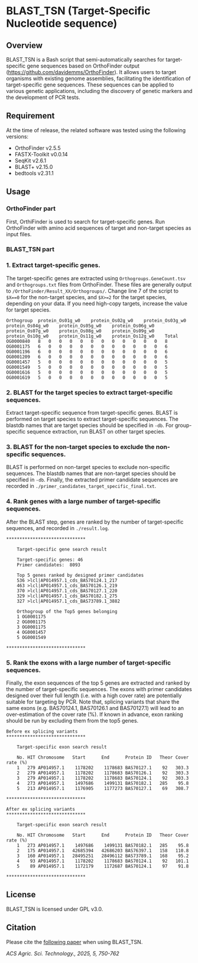# BLAST_TSN (Target-Specific Nucleotide sequence)
## Overview
BLAST_TSN is a Bash script that semi-automatically searches for target-specific gene sequences based on OrthoFinder output (https://github.com/davidemms/OrthoFinder). It allows users to target organisms with existing genome assemblies, facilitating the identification of target-specific gene sequences. These sequences can be applied to various genetic applications, including the discovery of genetic markers and the development of PCR tests.

## Requirement
At the time of release, the related software was tested using the following versions:
<br>
* OrthoFinder v2.5.5
* FASTX-Toolkit v0.0.14
* SeqKit v2.6.1
* BLAST+ v2.15.0
* bedtools v2.31.1

## Usage
### OrthoFinder part
First, OrthiFinder is used to search for target-specific genes. Run OrthoFinder with amino acid sequences of target and non-target species as input files.

### BLAST_TSN part
### 1. Extract target-specific genes.
The target-specific genes are extracted using ```Orthogroups.GeneCount.tsv``` and ```Orthogroups.txt``` files from OrthoFinder. These files are generally output to ```/OrthoFinder/Result_XX/Orthogroups/```. Change line 7 of the script to ```$X==0``` for the non-target species, and ```$X>=2``` for the target species, depending on your data. If you need high-copy targets, increase the value for target species.
```
Orthogroup	protein_Os01g_w0	protein_Os02g_w0	protein_Os03g_w0	protein_Os04g_w0	protein_Os05g_w0	protein_Os06g_w0	protein_Os07g_w0	protein_Os08g_w0	protein_Os09g_w0	protein_Os10g_w0	protein_Os11g_w0	protein_Os12g_w0	Total
OG0000840	8	0	0	0	0	0	0	0	0	0	0	0	8
OG0001175	6	0	0	0	0	0	0	0	0	0	0	0	6
OG0001196	6	0	0	0	0	0	0	0	0	0	0	0	6
OG0001209	6	0	0	0	0	0	0	0	0	0	0	0	6
OG0001457	5	0	0	0	0	0	0	0	0	0	0	0	5
OG0001549	5	0	0	0	0	0	0	0	0	0	0	0	5
OG0001616	5	0	0	0	0	0	0	0	0	0	0	0	5
OG0001619	5	0	0	0	0	0	0	0	0	0	0	0	5
```
### 2. BLAST for the target species to extract target-specific sequences.
Extract target-specific sequence from target-specific genes. BLAST is performed on target species to extract target-specific sequences. The blastdb names that are target species should be specified in ```-db```. For group-specific sequence extraction, run BLAST on other target species. 

### 3. BLAST for the non-target species to exclude the non-specific sequences.
BLAST is performed on non-target species to exclude non-specific sequences. The blastdb names that are non-target species should be specified in ```-db```.
Finally, the extracted primer candidate sequences are recorded in ```./primer_candidates_target_specific_final.txt```.

### 4. Rank genes with a large number of target-specific sequences.
After the BLAST step, genes are ranked by the number of target-specific sequences, and recorded in ```./result.log```.
```
******************************

    Target-specific gene search result

    Target-specific genes: 46
    Primer candidates:  8093

    Top 5 genes ranked by designed primer candidates
    536 >lcl|AP014957.1_cds_BAS70124.1_217
    463 >lcl|AP014957.1_cds_BAS70126.1_219
    370 >lcl|AP014957.1_cds_BAS70127.1_220
    329 >lcl|AP014957.1_cds_BAS70182.1_275
    327 >lcl|AP014957.1_cds_BAS73789.1_3882

    Orthogroup of the Top5 genes belonging
    1 OG0001175
    2 OG0001175
    3 OG0001175
    4 OG0001457
    5 OG0001549

******************************
```

### 5. Rank the exons with a large number of target-specific sequences.
Finally, the exon sequences of the top 5 genes are extracted and ranked by the number of target-specific sequences. The exons with primer candidates designed over their full length (i.e. with a high cover rate) are potentially suitable for targeting by PCR. Note that, splicing variants that share the same exons (e.g. BAS70124.1, BAS70126.1 and BAS70127.1) will lead to an over-estimation of the cover rate (%). If known in advance, exon ranking should be run by excluding them from the top5 genes.
```
Before ex splicing variants
******************************

    Target-specific exon search result

    No. HIT Chromosome   Start      End      Protein ID   Theor Cover rate (%)
    1   279 AP014957.1    1178202    1178683 BAS70127.1    92   303.3
    2   279 AP014957.1    1178202    1178683 BAS70126.1    92   303.3
    3   279 AP014957.1    1178202    1178683 BAS70124.1    92   303.3
    4   273 AP014957.1    1497686    1499131 BAS70182.1   285    95.8
    5   213 AP014957.1    1176905    1177273 BAS70127.1    69   308.7

******************************
```

```
After ex splicing variants
******************************

    Target-specific exon search result

    No. HIT Chromosome   Start      End      Protein ID   Theor Cover rate (%)
    1   273 AP014957.1    1497686    1499131 BAS70182.1   285    95.8
    2   175 AP014957.1   42685394   42686203 BAS76397.1   158   110.8
    3   160 AP014957.1   28495251   28496112 BAS73789.1   168    95.2
    4    93 AP014957.1    1178202    1178683 BAS70124.1    92   101.1
    5    89 AP014957.1    1172179    1172687 BAS70124.1    97    91.8

******************************
```

## License
BLAST_TSN is licensed under GPL v3.0.

## Citation
Please cite the [following paper](https://pubs.acs.org/doi/10.1021/acsagscitech.4c00661) when using BLAST_TSN.

_ACS Agric. Sci. Technology., 2025, 5, 750-762_

<!-- Google Search Console verification -->
<meta name="google-site-verification" content="K4AeHBrv5Y9lSyfbTTpJBVExt4Ob8evaQoKIHue7TdU" />
